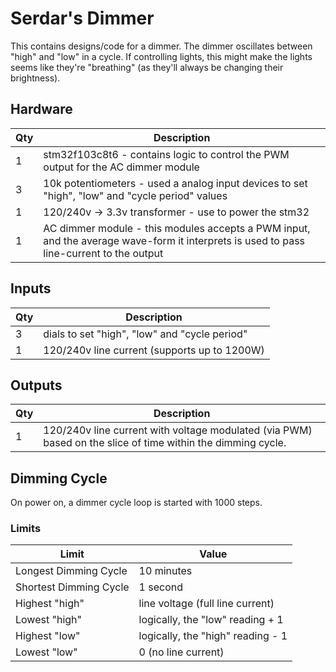 # Serdar's Dimmer

This contains designs/code for a dimmer.  The dimmer oscillates between "high" and "low" in a cycle.  If controlling lights, this might make the lights seems like they're "breathing" (as they'll always be changing their brightness).

## Hardware

| Qty | Description |
|-----|-------------|
| 1 | stm32f103c8t6 - contains logic to control the PWM output for the AC dimmer module |
| 3 | 10k potentiometers - used a analog input devices to set "high", "low" and "cycle period" values |
| 1 | 120/240v -> 3.3v transformer - use to power the stm32 |
| 1 | AC dimmer module - this modules accepts a PWM input, and the average wave-form it interprets is used to pass line-current to the output |

## Inputs

| Qty | Description |
|-----|-------------|
| 3 | dials to set "high", "low" and "cycle period" |
| 1 | 120/240v line current (supports up to 1200W) |

## Outputs
| Qty | Description |
|-----|-------------|
| 1 | 120/240v line current with voltage modulated (via PWM) based on the slice of time within the dimming cycle. |

## Dimming Cycle
On power on, a dimmer cycle loop is started with 1000 steps.


### Limits

| Limit | Value |
|-------|-------|
| Longest Dimming Cycle | 10 minutes |
| Shortest Dimming Cycle | 1 second |
| Highest "high" | line voltage (full line current) |
| Lowest "high" | logically, the "low" reading + 1 |
| Highest "low" | logically, the "high" reading - 1 |
| Lowest "low" | 0 (no line current) |
